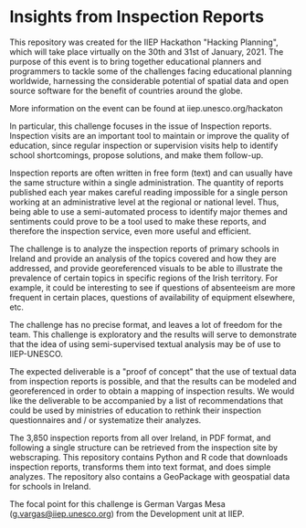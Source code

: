 # Insights from Inspection Reports

This repository was created for the IIEP Hackathon "Hacking Planning", which will take place virtually on the 30th and 31st of January, 2021. The purpose of this event is to bring together educational planners and programmers to tackle some of the challenges facing educational planning worldwide, harnessing the considerable potential of spatial data and open source software for the benefit of countries around the globe. 

More information on the event can be found at iiep.unesco.org/hackaton 

In particular, this challenge focuses in the issue of Inspection reports. Inspection visits are an important tool to maintain or improve the quality of education, since regular inspection or supervision visits help to identify school shortcomings, propose solutions, and make them follow-up.

Inspection reports are often written in free form (text) and can usually have the same structure within a single administration. The quantity of reports published each year makes careful reading impossible for a single person working at an administrative level at the regional or national level. Thus, being able to use a semi-automated process to identify major themes and sentiments could prove to be a tool used to make these reports, and therefore the inspection service, even more useful and efficient.

The challenge is to analyze the inspection reports of primary schools in Ireland and provide an analysis of the topics covered and how they are addressed, and provide georeferenced visuals to be able to illustrate the prevalence of certain topics in specific regions of the Irish territory. For example, it could be interesting to see if questions of absenteeism are more frequent in certain places, questions of availability of equipment elsewhere, etc.

The challenge has no precise format, and leaves a lot of freedom for the team. This challenge is exploratory and the results will serve to demonstrate that the idea of using semi-supervised textual analysis may be of use to IIEP-UNESCO.

The expected deliverable is a "proof of concept" that the use of textual data from inspection reports is possible, and that the results can be modeled and georeferenced in order to obtain a mapping of inspection results. We would like the deliverable to be accompanied by a list of recommendations that could be used by ministries of education to rethink their inspection questionnaires and / or systematize their analyzes.

The 3,850 inspection reports from all over Ireland, in PDF format, and following a single structure can be retrieved from the inspection site by webscraping. This repository contains Python and R code that downloads inspection reports, transforms them into text format, and does simple analyzes. The repository also contains a GeoPackage with geospatial data for schools in Ireland.

The focal point for this challenge is German Vargas Mesa (g.vargas@iiep.unesco.org) from the Development unit at IIEP.
